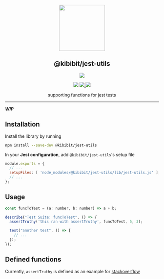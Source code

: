 <p align="center">
  <a href="https://github.com/kibibit/jest-utils" target="blank"><img src="http://kibibit.io/kibibit-assets/kibibit-avatar.png" width="150" ></a>
  <h2 align="center">
    @kibibit/jest-utils
  </h2>
</p>
<p align="center">
  <a href="https://www.npmjs.com/package/@kibibit/jest-utils"><img src="https://img.shields.io/npm/v/@kibibit/jest-utils/latest.svg?style=for-the-badge&logo=npm&color=CB3837"></a>
</p>
<p align="center">
  <a href="https://www.npmjs.com/package/@kibibit/jest-utils"><img src="https://img.shields.io/npm/v/@kibibit/jest-utils/next.svg?style=flat-square&logo=npm&color=CB3837"></a>
  <a href="https://travis-ci.org/kibibit/jest-utils">
  <img src="https://travis-ci.org/kibibit/jest-utils.svg?branch=master">
  </a>
  <a href="https://salt.bountysource.com/teams/kibibit"><img src="https://img.shields.io/endpoint.svg?url=https://monthly-salt.now.sh/kibibit&style=flat-square"></a>
</p>
<p align="center">
  supporting functions for jest tests
</p>
<hr>

***WIP***

## Installation
Install the library by running
```bash
npm install --save-dev @kibibit/jest-utils
```

In your **Jest configuration**, add `@kibibit/jest-utils`'s setup file
```javascript
module.exports = {
  // ...
  setupFiles: [ 'node_modules/@kibibit/jest-utils/lib/jest-utils.js' ],
  // ...
};
```

## Usage
```javascript
const funcToTest = (a: number, b: number) => a + b;

describe("Test Suite: funcToTest", () => {
  assertTruthy('this ran with assertTruthy', funcToTest, 5, 3);

  test("another test", () => {
    // ...
  });
});
```

## Defined functions
Currently, `assertTruthy` is defined as an example for [stackoverflow](https://stackoverflow.com/questions/56174883/how-to-add-global-commands-to-jest-like-describe-and-it)
